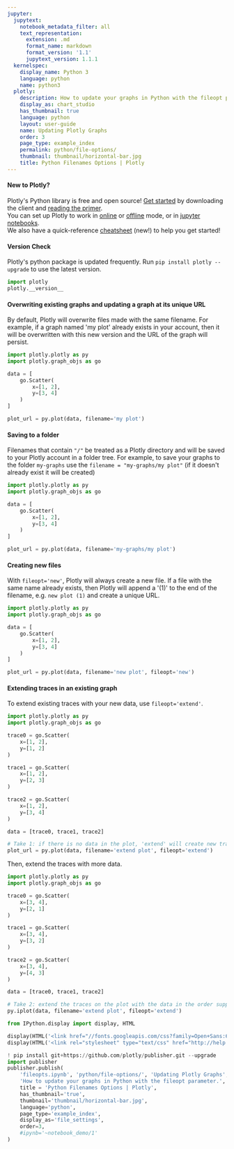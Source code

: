 ```yaml
---
jupyter:
  jupytext:
    notebook_metadata_filter: all
    text_representation:
      extension: .md
      format_name: markdown
      format_version: '1.1'
      jupytext_version: 1.1.1
  kernelspec:
    display_name: Python 3
    language: python
    name: python3
  plotly:
    description: How to update your graphs in Python with the fileopt parameter.
    display_as: chart_studio
    has_thumbnail: true
    language: python
    layout: user-guide
    name: Updating Plotly Graphs
    order: 3
    page_type: example_index
    permalink: python/file-options/
    thumbnail: thumbnail/horizontal-bar.jpg
    title: Python Filenames Options | Plotly
---
```


#### New to Plotly?
Plotly's Python library is free and open source! [Get started](https://plot.ly/python/getting-started/) by downloading the client and [reading the primer](https://plot.ly/python/getting-started/).
<br>You can set up Plotly to work in [online](https://plot.ly/python/getting-started/#initialization-for-online-plotting) or [offline](https://plot.ly/python/getting-started/#initialization-for-offline-plotting) mode, or in [jupyter notebooks](https://plot.ly/python/getting-started/#start-plotting-online).
<br>We also have a quick-reference [cheatsheet](https://images.plot.ly/plotly-documentation/images/python_cheat_sheet.pdf) (new!) to help you get started!


#### Version Check
Plotly's python package is updated frequently. Run `pip install plotly --upgrade` to use the latest version.

```python
import plotly
plotly.__version__
```

#### Overwriting existing graphs and updating a graph at its unique URL


By default, Plotly will overwrite files made with the same filename. For example, if a graph named 'my plot' already exists in your account, then it will be overwritten with this new version and the URL of the graph will persist.

```python
import plotly.plotly as py
import plotly.graph_objs as go

data = [
    go.Scatter(
        x=[1, 2],
        y=[3, 4]
    )
]

plot_url = py.plot(data, filename='my plot')
```

#### Saving to a folder


Filenames that contain `"/"` be treated as a Plotly directory and will be saved to your Plotly account in a folder tree. For example, to save your graphs to the folder `my-graphs` use the `filename = "my-graphs/my plot"` (if it doesn't already exist it will be created)

```python
import plotly.plotly as py
import plotly.graph_objs as go

data = [
    go.Scatter(
        x=[1, 2],
        y=[3, 4]
    )
]

plot_url = py.plot(data, filename='my-graphs/my plot')
```

#### Creating new files


With `fileopt='new'`, Plotly will always create a new file. If a file with the same name already exists, then Plotly will append a '(1)' to the end of the filename, e.g. `new plot (1)` and create a unique URL.

```python
import plotly.plotly as py
import plotly.graph_objs as go

data = [
    go.Scatter(
        x=[1, 2],
        y=[3, 4]
    )
]

plot_url = py.plot(data, filename='new plot', fileopt='new')
```

#### Extending traces in an existing graph


To extend existing traces with your new data, use `fileopt='extend'`.

```python
import plotly.plotly as py
import plotly.graph_objs as go

trace0 = go.Scatter(
    x=[1, 2],
    y=[1, 2]
)

trace1 = go.Scatter(
    x=[1, 2],
    y=[2, 3]
)

trace2 = go.Scatter(
    x=[1, 2],
    y=[3, 4]
)

data = [trace0, trace1, trace2]

# Take 1: if there is no data in the plot, 'extend' will create new traces.
plot_url = py.plot(data, filename='extend plot', fileopt='extend')
```

Then, extend the traces with more data.

```python
import plotly.plotly as py
import plotly.graph_objs as go

trace0 = go.Scatter(
    x=[3, 4],
    y=[2, 1]
)

trace1 = go.Scatter(
    x=[3, 4],
    y=[3, 2]
)

trace2 = go.Scatter(
    x=[3, 4],
    y=[4, 3]
)

data = [trace0, trace1, trace2]

# Take 2: extend the traces on the plot with the data in the order supplied.
py.iplot(data, filename='extend plot', fileopt='extend')
```

```python
from IPython.display import display, HTML

display(HTML('<link href="//fonts.googleapis.com/css?family=Open+Sans:600,400,300,200|Inconsolata|Ubuntu+Mono:400,700" rel="stylesheet" type="text/css" />'))
display(HTML('<link rel="stylesheet" type="text/css" href="http://help.plot.ly/documentation/all_static/css/ipython-notebook-custom.css">'))

! pip install git+https://github.com/plotly/publisher.git --upgrade
import publisher
publisher.publish(
    'fileopts.ipynb', 'python/file-options/', 'Updating Plotly Graphs',
    'How to update your graphs in Python with the fileopt parameter.',
    title = 'Python Filenames Options | Plotly',
    has_thumbnail='true',
    thumbnail='thumbnail/horizontal-bar.jpg',
    language='python',
    page_type='example_index',
    display_as='file_settings',
    order=3,
    #ipynb='~notebook_demo/1'
)
```

```python

```